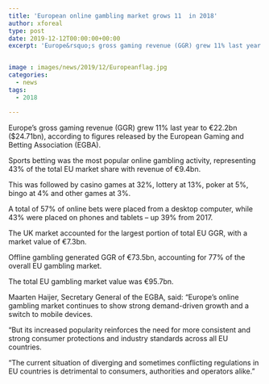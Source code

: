 ```yaml
---
title: 'European online gambling market grows 11  in 2018'
author: xforeal 
type: post
date: 2019-12-12T00:00:00+00:00
excerpt: 'Europe&rsquo;s gross gaming revenue (GGR) grew 11% last year to &euro;22'


image : images/news/2019/12/Europeanflag.jpg
categories:
  - news
tags:
  - 2018

---
```

Europe&rsquo;s gross gaming revenue (GGR) grew 11% last year to &euro;22.2bn ($24.71bn), according to figures released by the European Gaming and Betting Association (EGBA).

Sports betting was the most popular online gambling activity, representing 43% of the total EU market share with revenue of &euro;9.4bn.

This was followed by casino games at 32%, lottery at 13%, poker at 5%, bingo at 4% and other games at 3%.

A total of 57% of online bets were placed from a desktop computer, while 43% were placed on phones and tablets &ndash; up 39% from 2017.

The UK market accounted for the largest portion of total EU GGR, with a market value of &euro;7.3bn.

Offline gambling generated GGR of &euro;73.5bn, accounting for 77% of the overall EU gambling market.

The total EU gambling market value was &euro;95.7bn.

Maarten Haijer, Secretary General of the EGBA, said: &ldquo;Europe&rsquo;s online gambling market continues to show strong demand-driven growth and a switch to mobile devices.

&ldquo;But its increased popularity reinforces the need for more consistent and strong consumer protections and industry standards across all EU countries.

&ldquo;The current situation of diverging and sometimes conflicting regulations in EU countries is detrimental to consumers, authorities and operators alike.&rdquo;